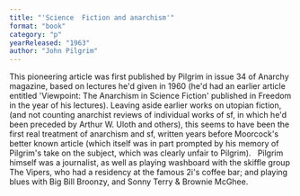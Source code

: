 ```yaml
---
title: "'Science  Fiction and anarchism'"
format: "book"
category: "p"
yearReleased: "1963"
author: "John Pilgrim"
---
```

This pioneering article was first published by Pilgrim in  issue 34 of Anarchy magazine, based on lectures he'd given in 1960 (he'd  had an earlier article entitled 'Viewpoint: The Anarchism in Science Fiction'  published in Freedom in the year of his lectures). Leaving aside earlier  works on utopian fiction, (and not counting anarchist reviews of individual  works of sf, in which he'd been preceded by Arthur W. Uloth and others), this  seems to have been the first real treatment of anarchism and sf, written years  before Moorcock's better known article (which itself was in part prompted by his  memory of Pilgrim's take on the subject, which was clearly unfair to Pilgrim).
 
Pilgrim himself was a journalist, as well as playing  washboard with the skiffle group The Vipers, who had a residency at the famous  2i's coffee bar; and playing blues with Big Bill Broonzy, and Sonny Terry &  Brownie McGhee.
 